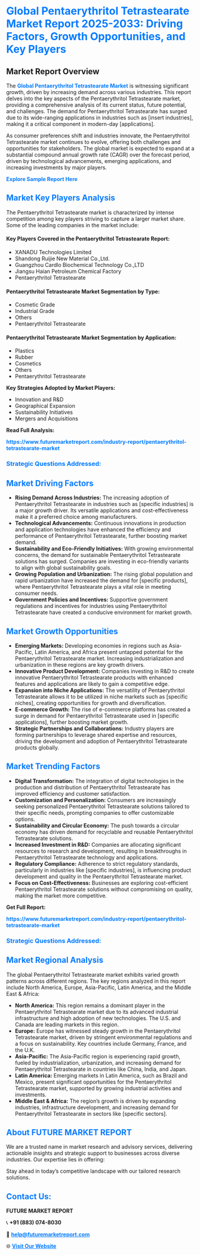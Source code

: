 <h1 style="color: #007BFF;">Global Pentaerythritol Tetrastearate Market Report 2025-2033: Driving Factors, Growth Opportunities, and Key Players</h1>

<section id="overview">
<h2>Market Report Overview</h2>
<p>The <a href="https://www.futuremarketreport.com/industry-report/pentaerythritol-tetrastearate-market" style="color: #007BFF; text-decoration: none;"><strong>Global Pentaerythritol Tetrastearate Market</strong></a> is witnessing significant growth, driven by increasing demand across various industries. This report delves into the key aspects of the Pentaerythritol Tetrastearate market, providing a comprehensive analysis of its current status, future potential, and challenges. The demand for Pentaerythritol Tetrastearate has surged due to its wide-ranging applications in industries such as [insert industries], making it a critical component in modern-day [applications].</p>
<p>As consumer preferences shift and industries innovate, the Pentaerythritol Tetrastearate market continues to evolve, offering both challenges and opportunities for stakeholders. The global market is expected to expand at a substantial compound annual growth rate (CAGR) over the forecast period, driven by technological advancements, emerging applications, and increasing investments by major players.</p>
</section>

<section id="overview">
<p><a href="https://www.futuremarketreport.com/request-sample/reportId=100898" style="color: #007BFF; text-decoration: none;"><strong>Explore Sample Report Here</strong></a></p>
</section>

<section id="key-players">
<h2 style="color: #007BFF;">Market Key Players Analysis</h2>
<p>The Pentaerythritol Tetrastearate market is characterized by intense competition among key players striving to capture a larger market share. Some of the leading companies in the market include:</p>
<h4>Key Players Covered in the Pentaerythritol Tetrastearate Report:</h4>
<ul><li>XANADU Technologies Limited</li><li>Shandong Ruijie New Material Co.,Ltd.</li><li>Guangzhou Cardlo Biochemical Technology Co.,LTD</li><li>Jiangsu Haian Petroleum Chemical Factory</li><li>Pentaerythritol Tetrastearate</li></ul>
<h4>Pentaerythritol Tetrastearate Market Segmentation by Type:</h4>
<ul><li>Cosmetic Grade</li><li>Industrial Grade</li><li>Others</li><li>Pentaerythritol Tetrastearate</li></ul>

<h4>Pentaerythritol Tetrastearate Market Segmentation by Application:</h4>
<ul><li>Plastics</li><li>Rubber</li><li>Cosmetics</li><li>Others</li><li>Pentaerythritol Tetrastearate</li></ul>
<p><strong>Key Strategies Adopted by Market Players:</strong></p>
<ul>
<li>Innovation and R&D</li>
<li>Geographical Expansion</li>
<li>Sustainability Initiatives</li>
<li>Mergers and Acquisitions</li>
</ul>
</section>

<section>
<p><strong>Read Full Analysis: </strong></p><a href="https://www.futuremarketreport.com/industry-report/pentaerythritol-tetrastearate-market" style="color: #007BFF; text-decoration: none;"><strong>https://www.futuremarketreport.com/industry-report/pentaerythritol-tetrastearate-market</strong></a>
<h3 style="color: #007BFF;">Strategic Questions Addressed:</h3>
</section>

<section id="driving-factors">
<h2 style="color: #007BFF;">Market Driving Factors</h2>
<ul>
<li><strong>Rising Demand Across Industries:</strong> The increasing adoption of Pentaerythritol Tetrastearate in industries such as [specific industries] is a major growth driver. Its versatile applications and cost-effectiveness make it a preferred choice among manufacturers.</li>
<li><strong>Technological Advancements:</strong> Continuous innovations in production and application technologies have enhanced the efficiency and performance of Pentaerythritol Tetrastearate, further boosting market demand.</li>
<li><strong>Sustainability and Eco-Friendly Initiatives:</strong> With growing environmental concerns, the demand for sustainable Pentaerythritol Tetrastearate solutions has surged. Companies are investing in eco-friendly variants to align with global sustainability goals.</li>
<li><strong>Growing Population and Urbanization:</strong> The rising global population and rapid urbanization have increased the demand for [specific products], where Pentaerythritol Tetrastearate plays a vital role in meeting consumer needs.</li>
<li><strong>Government Policies and Incentives:</strong> Supportive government regulations and incentives for industries using Pentaerythritol Tetrastearate have created a conducive environment for market growth.</li>
</ul>
</section>

<section id="growth-opportunities">
<h2 style="color: #007BFF;">Market Growth Opportunities</h2>
<ul>
<li><strong>Emerging Markets:</strong> Developing economies in regions such as Asia-Pacific, Latin America, and Africa present untapped potential for the Pentaerythritol Tetrastearate market. Increasing industrialization and urbanization in these regions are key growth drivers.</li>
<li><strong>Innovative Product Development:</strong> Companies investing in R&D to create innovative Pentaerythritol Tetrastearate products with enhanced features and applications are likely to gain a competitive edge.</li>
<li><strong>Expansion into Niche Applications:</strong> The versatility of Pentaerythritol Tetrastearate allows it to be utilized in niche markets such as [specific niches], creating opportunities for growth and diversification.</li>
<li><strong>E-commerce Growth:</strong> The rise of e-commerce platforms has created a surge in demand for Pentaerythritol Tetrastearate used in [specific applications], further boosting market growth.</li>
<li><strong>Strategic Partnerships and Collaborations:</strong> Industry players are forming partnerships to leverage shared expertise and resources, driving the development and adoption of Pentaerythritol Tetrastearate products globally.</li>
</ul>
</section>

<section id="trending-factors">
<h2 style="color: #007BFF;">Market Trending Factors</h2>
<ul>
<li><strong>Digital Transformation:</strong> The integration of digital technologies in the production and distribution of Pentaerythritol Tetrastearate has improved efficiency and customer satisfaction.</li>
<li><strong>Customization and Personalization:</strong> Consumers are increasingly seeking personalized Pentaerythritol Tetrastearate solutions tailored to their specific needs, prompting companies to offer customizable options.</li>
<li><strong>Sustainability and Circular Economy:</strong> The push towards a circular economy has driven demand for recyclable and reusable Pentaerythritol Tetrastearate solutions.</li>
<li><strong>Increased Investment in R&D:</strong> Companies are allocating significant resources to research and development, resulting in breakthroughs in Pentaerythritol Tetrastearate technology and applications.</li>
<li><strong>Regulatory Compliance:</strong> Adherence to strict regulatory standards, particularly in industries like [specific industries], is influencing product development and quality in the Pentaerythritol Tetrastearate market.</li>
<li><strong>Focus on Cost-Effectiveness:</strong> Businesses are exploring cost-efficient Pentaerythritol Tetrastearate solutions without compromising on quality, making the market more competitive.</li>
</ul>
</section>

<section>
<p><strong>Get Full Report: </strong></p><a href="https://www.futuremarketreport.com/industry-report/pentaerythritol-tetrastearate-market" style="color: #007BFF; text-decoration: none;"><strong>https://www.futuremarketreport.com/industry-report/pentaerythritol-tetrastearate-market</strong></a>
<h3 style="color: #007BFF;">Strategic Questions Addressed:</h3>
</section>


<section id="regional-analysis">
<h2 style="color: #007BFF;">Market Regional Analysis</h2>
<p>The global Pentaerythritol Tetrastearate market exhibits varied growth patterns across different regions. The key regions analyzed in this report include North America, Europe, Asia-Pacific, Latin America, and the Middle East & Africa:</p>
<ul>
<li><strong>North America:</strong> This region remains a dominant player in the Pentaerythritol Tetrastearate market due to its advanced industrial infrastructure and high adoption of new technologies. The U.S. and Canada are leading markets in this region.</li>
<li><strong>Europe:</strong> Europe has witnessed steady growth in the Pentaerythritol Tetrastearate market, driven by stringent environmental regulations and a focus on sustainability. Key countries include Germany, France, and the U.K.</li>
<li><strong>Asia-Pacific:</strong> The Asia-Pacific region is experiencing rapid growth, fueled by industrialization, urbanization, and increasing demand for Pentaerythritol Tetrastearate in countries like China, India, and Japan.</li>
<li><strong>Latin America:</strong> Emerging markets in Latin America, such as Brazil and Mexico, present significant opportunities for the Pentaerythritol Tetrastearate market, supported by growing industrial activities and investments.</li>
<li><strong>Middle East & Africa:</strong> The region’s growth is driven by expanding industries, infrastructure development, and increasing demand for Pentaerythritol Tetrastearate in sectors like [specific sectors].</li>
</ul>
</section>

<footer>
<h2 style="color: #007BFF;">About FUTURE MARKET REPORT</h2>
<p>We are a trusted name in market research and advisory services, delivering actionable insights and strategic support to businesses across diverse industries. Our expertise lies in offering:</p>

<p>Stay ahead in today’s competitive landscape with our tailored research solutions.</p>

<h2 style="color: #007BFF;">Contact Us:</h2>
<p><strong>FUTURE MARKET REPORT</strong></p>
<p>📞 <strong>+91 (883) 074-8030</strong></p>
<p>📧 <strong><a href="mailto:help@futuremarketreport.com" style="color: #007BFF;">help@futuremarketreport.com</a></strong></p>
<p>🌐 <strong><a href="https://www.futuremarketreport.com/" style="color: #007BFF;">Visit Our Website</a></strong></p>
</footer>